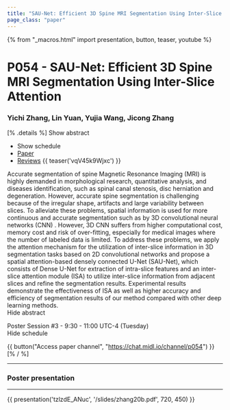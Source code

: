 ```yaml
---
title: "SAU-Net: Efficient 3D Spine MRI Segmentation Using Inter-Slice Attention"
page_class: "paper"
---
```


{% from "_macros.html" import presentation, button, teaser, youtube %}

# P054 - SAU-Net: Efficient 3D Spine MRI Segmentation Using Inter-Slice Attention

### Yichi Zhang, Lin Yuan, Yujia Wang, Jicong Zhang

[% .details %]
<a class="toggle_visibility" data-selector=".abstract" data-level="3">Show abstract</a>
- <a class="toggle_visibility" data-selector=".schedule" data-level="3">Show schedule</a>
- <a href="https://openreview.net/pdf?id=wlszIiXbfS">Paper</a>
- <a href="https://openreview.net/forum?id=wlszIiXbfS">Reviews</a>
{{ teaser('vqV45k9Wjxc') }}

<p>
    <span class="abstract">
        Accurate segmentation of spine Magnetic Resonance Imaging (MRI) is highly demanded in morphological research, quantitative analysis, and diseases identification, such as spinal canal stenosis, disc herniation and degeneration. However, accurate spine segmentation is challenging because of the irregular shape, artifacts and large variability between slices. To alleviate these problems, spatial information is used for more continuous and accurate segmentation such as by 3D convolutional neural networks (CNN) . However, 3D CNN suffers from higher computational cost, memory cost and risk of over-fitting, especially for medical images where the number of labeled data is limited. To address these problems, we apply the attention mechanism for the utilization of inter-slice information in 3D segmentation tasks based on 2D convolutional networks and propose a spatial attention-based densely connected U-Net (SAU-Net), which consists of Dense U-Net for extraction of intra-slice features and an inter-slice attention module (ISA) to utilize inter-slice information from adjacent slices and refine the segmentation results. Experimental results demonstrate the effectiveness of ISA as well as higher accuracy and efficiency of segmentation results of our method compared with other deep learning methods.
        <br>
        <span class="actions"><a class="toggle_visibility" data-level="2">Hide abstract</a></span>
    </span>
</p>

<p>
    <span class="schedule">
        Poster Session #3  - 9:30 - 11:00 UTC-4 (Tuesday)
        <br>
        <span class="actions"><a class="toggle_visibility" data-level="2">Hide schedule</a></span>
    </span>
</p>

{{ button("Access paper channel", "https://chat.midl.io/channel/p054") }}
[% / %]

---


### Poster presentation

---

{{ presentation('tzlzdE_ANuc', '/slides/zhang20b.pdf', 720, 450) }}